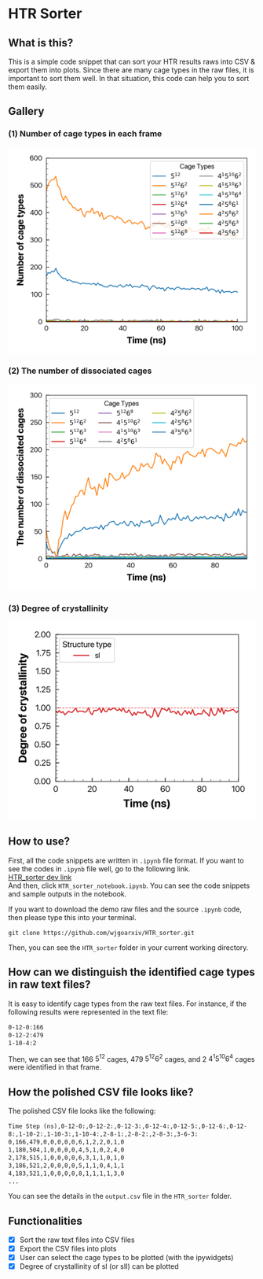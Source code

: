 # **HTR Sorter**
## **What is this?**
This is a simple code snippet that can sort your HTR results raws into CSV & export them into plots. Since there are many cage types in the raw files, it is important to sort them well. In that situation, this code can help you to sort them easily.

## **Gallery**
### **(1) Number of cage types in each frame**
<img src = "https://github.com/wjgoarxiv/HTR_sorter/blob/20b69286d4c299d4e7e12faae0f677c463909a8f/Number_of_cage_types.png" style="width: 600px; height:auto;">

### **(2) The number of dissociated cages**
<img src = "https://github.com/wjgoarxiv/HTR_sorter/blob/20b69286d4c299d4e7e12faae0f677c463909a8f/Absolute_changes_from_initial_number_of_cage_types.png" style="width: 600px; height:auto;">

### **(3) Degree of crystallinity**
<img src = "https://github.com/wjgoarxiv/HTR_sorter/blob/20b69286d4c299d4e7e12faae0f677c463909a8f/Degree_of_crystallinity.png" style="width: 600px; height:auto;">

## **How to use?**
First, all the code snippets are written in `.ipynb` file format. If you want to see the codes in `.ipynb` file well, go to the following link. <br/>
[HTR_sorter dev link](https://github.dev/wjgoarxiv/HTR_sorter)
<br/>
And then, click `HTR_sorter_notebook.ipynb`. You can see the code snippets and sample outputs in the notebook. 

If you want to download the demo raw files and the source `.ipynb` code, then please type this into your terminal.
```
git clone https://github.com/wjgoarxiv/HTR_sorter.git
```
Then, you can see the `HTR_sorter` folder in your current working directory. <br/>

## **How can we distinguish the identified cage types in raw text files?**
It is easy to identify cage types from the raw text files. For instance, if the following results were represented in the text file:
```
0-12-0:166
0-12-2:479
1-10-4:2
```
Then, we can see that 166 $5^{12}$ cages, 479 $5^{12}6^{2}$ cages, and 2 $4^{1}5^{10}6^{4}$ cages were identified in that frame.

## **How the polished CSV file looks like?**
The polished CSV file looks like the following:
```
Time Step (ns),0-12-0:,0-12-2:,0-12-3:,0-12-4:,0-12-5:,0-12-6:,0-12-8:,1-10-2:,1-10-3:,1-10-4:,2-8-1:,2-8-2:,2-8-3:,3-6-3:
0,166,479,0,0,0,0,0,6,1,2,2,0,1,0
1,180,504,1,0,0,0,0,4,5,1,0,2,4,0
2,178,515,1,0,0,0,0,6,3,1,1,0,1,0
3,186,521,2,0,0,0,0,5,1,1,0,4,1,1
4,183,521,1,0,0,0,0,8,1,1,1,1,3,0
...
```
You can see the details in the `output.csv` file in the `HTR_sorter` folder.

## **Functionalities**
- [x] Sort the raw text files into CSV files
- [x] Export the CSV files into plots
- [x] User can select the cage types to be plotted (with the ipywidgets)
- [x] Degree of crystallinity of sI (or sII) can be plotted